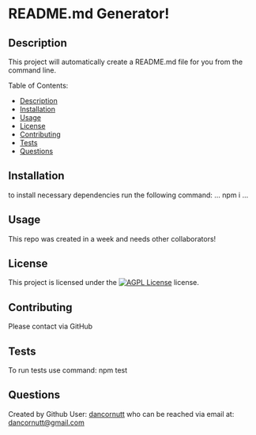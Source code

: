 # README.md Generator!

## Description

This project will automatically create a README.md file for you from the command line.

Table of Contents:
* [Description](##description)
* [Installation](##installation)
* [Usage](##usage)
* [License](##license)
* [Contributing](##contributing)
* [Tests](##tests)
* [Questions](##questions)

## Installation

to install necessary dependencies run the following command:
...
npm i
...
## Usage

This repo was created in a week and needs other collaborators!
## License

This project is licensed under the [![AGPL License](https://img.shields.io/badge/license-AGPL-blue.svg)](http://www.gnu.org/licenses/agpl-3.0) license.
## Contributing

Please contact via GitHub
## Tests

To run tests use command: npm test
## Questions

Created by Github User: [dancornutt](https://github.com/dancornutt) who can be reached via email at: dancornutt@gmail.com

